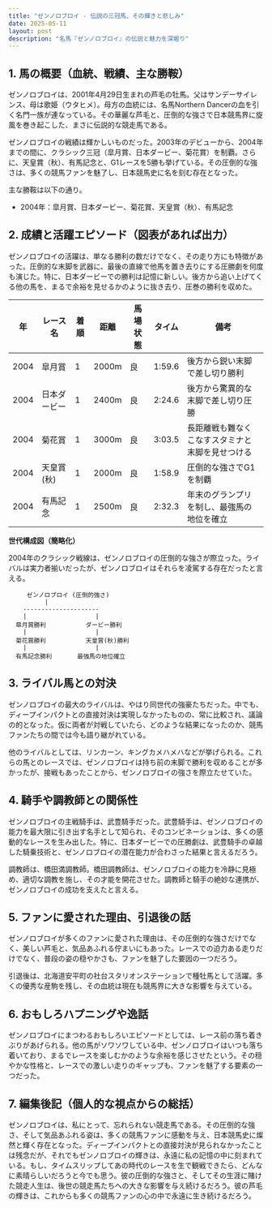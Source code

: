 ```yaml
---
title: "ゼンノロブロイ - 伝説の三冠馬、その輝きと悲しみ"
date: 2025-05-11
layout: post
description: "名馬『ゼンノロブロイ』の伝説と魅力を深堀り"
---
```


## 1. 馬の概要（血統、戦績、主な勝鞍）

ゼンノロブロイは、2001年4月29日生まれの芦毛の牡馬。父はサンデーサイレンス、母は歌姫（ウタヒメ）。母方の血統には、名馬Northern Dancerの血を引く名門一族が連なっている。その華麗な芦毛と、圧倒的な強さで日本競馬界に旋風を巻き起こした、まさに伝説的な競走馬である。

ゼンノロブロイの戦績は輝かしいものだった。2003年のデビューから、2004年までの間に、クラシック三冠（皐月賞、日本ダービー、菊花賞）を制覇。さらに、天皇賞（秋）、有馬記念と、G1レースを5勝も挙げている。その圧倒的な強さは、多くの競馬ファンを魅了し、日本競馬史に名を刻む存在となった。

主な勝鞍は以下の通り。

* 2004年：皐月賞、日本ダービー、菊花賞、天皇賞（秋）、有馬記念


## 2. 成績と活躍エピソード（図表があれば出力）

ゼンノロブロイの活躍は、単なる勝利の数だけでなく、その走り方にも特徴があった。圧倒的な末脚を武器に、最後の直線で他馬を置き去りにする圧勝劇を何度も演じた。特に、日本ダービーでの勝利は記憶に新しい。後方から追い上げてくる他の馬を、まるで余裕を見せるかのように抜き去り、圧巻の勝利を収めた。

| 年 | レース名             | 着順 | 距離 | 馬場状態 | タイム       | 備考                                   |
|---|----------------------|------|------|----------|-------------|----------------------------------------|
| 2004 | 皐月賞               | 1    | 2000m | 良        | 1:59.6      | 後方から鋭い末脚で差し切り勝利              |
| 2004 | 日本ダービー           | 1    | 2400m | 良        | 2:24.6      | 後方から驚異的な末脚で差し切り圧勝         |
| 2004 | 菊花賞               | 1    | 3000m | 良        | 3:03.5      | 長距離戦も難なくこなすスタミナと末脚を見せつける |
| 2004 | 天皇賞(秋)           | 1    | 2000m | 良        | 1:58.9      | 圧倒的な強さでG1を制覇                   |
| 2004 | 有馬記念             | 1    | 2500m | 良        | 2:32.3      | 年末のグランプリを制し、最強馬の地位を確立     |


**世代構成図（簡略化）**

2004年のクラシック戦線は、ゼンノロブロイの圧倒的な強さが際立った。ライバルは実力者揃いだったが、ゼンノロブロイはそれらを凌駕する存在だったと言える。


```
     ゼンノロブロイ (圧倒的強さ)
          |
    ---------------------
    |                   |
  皐月賞勝利           ダービー勝利
    |                   |
  菊花賞勝利           天皇賞(秋)勝利
    |                   |
  有馬記念勝利       最強馬の地位確立
```


## 3. ライバル馬との対決

ゼンノロブロイの最大のライバルは、やはり同世代の強豪たちだった。中でも、ディープインパクトとの直接対決は実現しなかったものの、常に比較され、議論の的となった。仮に両者が対戦していたら、どのような結果になったのか、競馬ファンたちの間では今も語り継がれている。

他のライバルとしては、リンカーン、キングカメハメハなどが挙げられる。これらの馬とのレースでは、ゼンノロブロイは持ち前の末脚で勝利を収めることが多かったが、接戦もあったことから、ゼンノロブロイの強さを際立たせていた。


## 4. 騎手や調教師との関係性

ゼンノロブロイの主戦騎手は、武豊騎手だった。武豊騎手は、ゼンノロブロイの能力を最大限に引き出す名手として知られ、そのコンビネーションは、多くの感動的なレースを生み出した。特に、日本ダービーでの圧勝劇は、武豊騎手の卓越した騎乗技術と、ゼンノロブロイの潜在能力が合わさった結果と言えるだろう。

調教師は、橋田満調教師。橋田調教師は、ゼンノロブロイの能力を冷静に見極め、適切な調教を施し、その才能を開花させた。調教師と騎手の絶妙な連携が、ゼンノロブロイの成功を支えたと言える。


## 5. ファンに愛された理由、引退後の話

ゼンノロブロイが多くのファンに愛された理由は、その圧倒的な強さだけでなく、美しい芦毛と、気品あふれる佇まいにもあった。レースでの迫力ある走りだけでなく、普段の姿の穏やかさも、ファンを魅了した要因の一つだろう。

引退後は、北海道安平町の社台スタリオンステーションで種牡馬として活躍。多くの優秀な産駒を残し、その血統は現在も競馬界に大きな影響を与えている。


## 6. おもしろハプニングや逸話

ゼンノロブロイにまつわるおもしろいエピソードとしては、レース前の落ち着きぶりがあげられる。他の馬がソワソワしている中、ゼンノロブロイはいつも落ち着いており、まるでレースを楽しむかのような余裕を感じさせたという。その穏やかな性格と、レースでの激しい走りのギャップも、ファンを魅了する要素の一つだった。


## 7. 編集後記（個人的な視点からの総括）

ゼンノロブロイは、私にとって、忘れられない競走馬である。その圧倒的な強さ、そして気品あふれる姿は、多くの競馬ファンに感動を与え、日本競馬史に燦然と輝く存在となった。ディープインパクトとの直接対決が見られなかったことは残念だが、それでもゼンノロブロイの輝きは、永遠に私の記憶の中に刻まれている。もし、タイムスリップしてあの時代のレースを生で観戦できたら、どんなに素晴らしいだろうと今でも思う。彼の圧倒的な強さと、そしてその生涯に賭けた競走人生は、後世の競走馬たちへの大きな影響を与え続けるだろう。彼の芦毛の輝きは、これからも多くの競馬ファンの心の中で永遠に生き続けるだろう。
